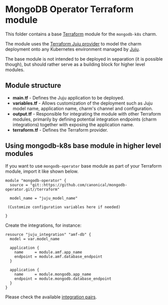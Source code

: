 # MongoDB Operator Terraform module

This folder contains a base [Terraform][Terraform] module for the `mongodb-k8s` charm.

The module uses the [Terraform Juju provider][Terraform Juju provider] to model the charm deployment onto any Kubernetes environment managed by [Juju][Juju].

The base module is not intended to be deployed in separation (it is possible though), but should rather serve as a building block for higher level modules.

## Module structure

- **main.tf** - Defines the Juju application to be deployed.
- **variables.tf** - Allows customization of the deployment such as Juju model name, application name, charm's channel and configuration.
- **output.tf** - Responsible for integrating the module with other Terraform modules, primarily by defining potential integration endpoints (charm integrations) together with exposing the application name.
- **terraform.tf** - Defines the Terraform provider.

## Using mongodb-k8s base module in higher level modules

If you want to use `mongodb-operator` base module as part of your Terraform module, import it like shown below.

```text
module "mongodb-operator" {
  source = "git::https://github.com/canonical/mongodb-operator.git//terraform"
  
  model_name = "juju_model_name"
  
 (Customize configuration variables here if needed)

}
```

Create the integrations, for instance:

```text
resource "juju_integration" "amf-db" {
  model = var.model_name

  application {
    name     = module.amf.app_name
    endpoint = module.amf.database_endpoint
  }

  application {
    name     = module.mongodb.app_name
    endpoint = module.mongodb.database_endpoint
  }
}
```

Please check the available [integration pairs][integration pairs].

[Terraform]: https://www.terraform.io/
[Juju]: https://juju.is
[Terraform Juju provider]: https://registry.terraform.io/providers/juju/juju/latest
[integration pairs]: https://charmhub.io/mongodb-k8s/integrations?channel=6/edge
